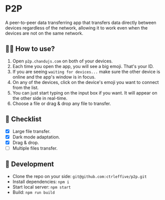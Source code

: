 # P2P
A peer-to-peer data transferring app that transfers data directly between devices regardless of the network, allowing it to work even when the devices are not on the same network.

## 🙋‍♂️ How to use?
1. Open `p2p.chandujs.com` on both of your devices.
2. Each time you open the app, you will see a big emoji. That's your ID.
3. If you are seeing `waiting for devices...` make sure the other device is online and the app's window is in focus.
4. On any of the devices, click on the device's emoji you want to connect from the list.
5. You can just start typing on the input box if you want. It will appear on the other side in real-time.
6. Choose a file or drag & drop any file to transfer.

## 📝 Checklist
- [x] Large file transfer.
- [x] Dark mode adaptation.
- [x] Drag & drop.
- [ ] Multiple files transfer.

## 🚀 Development
- Clone the repo on your side: `git@github.com:ctrleffive/p2p.git`
- Install dependencies: `npm i`
- Start local server: `npm start`
- Build: `npm run build`

